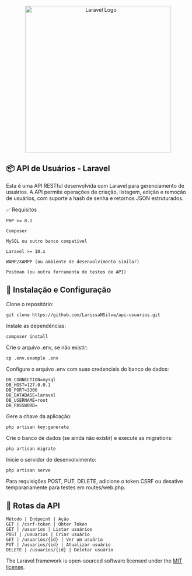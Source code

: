 <p align="center"><a href="https://laravel.com" target="_blank"><img src="https://raw.githubusercontent.com/laravel/art/master/logo-lockup/5%20SVG/2%20CMYK/1%20Full%20Color/laravel-logolockup-cmyk-red.svg" width="400" alt="Laravel Logo"></a></p>

## 📦 API de Usuários - Laravel

Esta é uma API RESTful desenvolvida com Laravel para gerenciamento de usuários. A API permite operações de criação, listagem, edição e remoção de usuários, com suporte a hash de senha e retornos JSON estruturados.

✅ Requisitos

    PHP >= 8.1

    Composer

    MySQL ou outro banco compatível

    Laravel >= 10.x

    WAMP/XAMPP (ou ambiente de desenvolvimento similar)

    Postman (ou outra ferramenta de testes de API)

## 🚀 Instalação e Configuração

Clone o repositório:

    git clone https://github.com/LarissaNSilva/api-usuarios.git


Instale as dependências:

    composer install

Crie o arquivo .env, se não existir:

    cp .env.example .env

Configure o arquivo .env com suas credenciais do banco de dados:

    DB_CONNECTION=mysql
    DB_HOST=127.0.0.1
    DB_PORT=3306
    DB_DATABASE=laravel
    DB_USERNAME=root
    DB_PASSWORD=

Gere a chave da aplicação:

    php artisan key:generate

Crie o banco de dados (se ainda não existir) e execute as migrations:

    php artisan migrate

Inicie o servidor de desenvolvimento:

    php artisan serve
    
Para requisições POST, PUT, DELETE, adicione o token CSRF ou desative temporariamente para testes em routes/web.php.

## 📡 Rotas da API

    Método | Endpoint | Ação
    GET | /csrf-token | Obter Token
    GET | /usuarios | Listar usuários
    POST | /usuarios | Criar usuário
    GET | /usuarios/{id} | Ver um usuário
    PUT | /usuarios/{id} | Atualizar usuário
    DELETE | /usuarios/{id} | Deletar usuário
The Laravel framework is open-sourced software licensed under the [MIT license](https://opensource.org/licenses/MIT).
